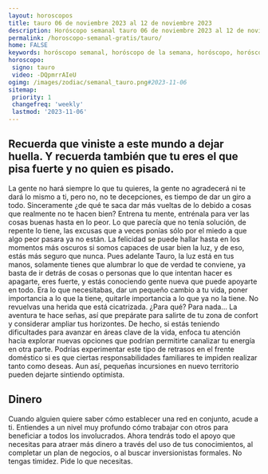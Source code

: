 ```yaml
---
layout: horoscopos
title: tauro 06 de noviembre 2023 al 12 de noviembre 2023 
description: Horóscopo semanal tauro 06 de noviembre 2023 al 12 de noviembre 2023. Recuerda que viniste a este mundo a dejar huella. Y recuerda también que tu eres el que pisa fuerte y no quien es pisado.
permalink: /horoscopo-semanal-gratis/tauro/
home: FALSE
keywords: horóscopo semanal, horóscopo de la semana, horóscopo, horóscopo gratis,horóscopos, horóscopo esperanza gracia, horoscopos tauro la semana, horóscopos gratis, Tarot, Astrologia, Zodíaco, tauro, horoscopo gratis, semanal
horoscopo:
 signo: tauro
 video: -DQpmrrAIeU
ogimg: /images/zodiac/semanal_tauro.png#2023-11-06
sitemap:
 priority: 1
 changefreq: 'weekly'
 lastmod: '2023-11-06'
---
```




## Recuerda que viniste a este mundo a dejar huella. Y recuerda también que tu eres el que pisa fuerte y no quien es pisado.

La gente no hará siempre lo que tu quieres, la gente no agradecerá ni te dará lo mismo a ti, pero no, no te decepciones, es tiempo de dar un giro a todo. Sinceramente ¿de qué te saca dar más vueltas de lo debido a cosas que realmente no te hacen bien? Entrena tu mente, entrénala para ver las cosas buenas hasta en lo peor. Lo que parecía que no tenía solución, de repente lo tiene, las excusas que a veces ponías sólo por el miedo a que algo peor pasara ya no están. La felicidad se puede hallar hasta en los momentos más oscuros si somos capaces de usar bien la luz, y de eso, estás más seguro que nunca. Pues adelante Tauro, la luz está en tus manos, solamente tienes que alumbrar lo que de verdad te conviene, ya basta de ir detrás de cosas o personas que lo que intentan hacer es apagarte, eres fuerte, y estás conociendo gente nueva que puede apoyarte en todo. Era lo que necesitabas, dar un pequeño cambio a tu vida, poner importancia a lo que la tiene, quitarle importancia a lo que ya no la tiene. No revuelvas una herida que está cicatrizada. ¿Para qué? Para nada…
La aventura te hace señas, así que prepárate para salirte de tu zona de confort y considerar ampliar tus horizontes. De hecho, si estás teniendo dificultades para avanzar en áreas clave de la vida, enfoca tu atención hacia explorar nuevas opciones que podrían permitirte canalizar tu energía en otra parte. Podrías experimentar este tipo de retrasos en el frente doméstico si es que ciertas responsabilidades familiares te impiden realizar tanto como deseas. Aun así, pequeñas incursiones en nuevo territorio pueden dejarte sintiendo optimista.

## Dinero

Cuando alguien quiere saber cómo establecer una red en conjunto, acude a ti. Entiendes a un nivel muy profundo cómo trabajar con otros para beneficiar a todos los involucrados. Ahora tendrás todo el apoyo que necesitas para atraer más dinero a través del uso de tus conocimientos, al completar un plan de negocios, o al buscar inversionistas formales. No tengas timidez. Pide lo que necesitas.